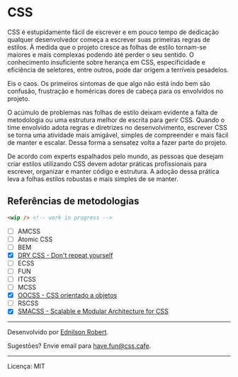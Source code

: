 # CSS

CSS é estupidamente fácil de escrever e em pouco tempo de dedicação qualquer desenvolvedor começa a escrever suas primeiras regras de estilos. À medida que o projeto cresce as folhas de estilo tornam-se maiores e mais complexas podendo até perder o seu sentido. O conhecimento insuficiente sobre herança em CSS, especificidade e eficiência de seletores, entre outros, pode dar origem a terríveis pesadelos.

Eis o caos. Os primeiros sintomas de que algo não está indo bem são confusão, frustração e homéricas dores de cabeça para os envolvidos no projeto.

O acúmulo de problemas nas folhas de estilo deixam evidente a falta de metodologia ou uma estrutura melhor de escrita para gerir CSS. Quando o time envolvido adota regras e diretrizes no desenvolvimento, escrever CSS se torna uma atividade mais amigável, simples de compreender e mais fácil de manter e escalar. Dessa forma a sensatez volta a fazer parte do projeto.

De acordo com experts espalhados pelo mundo, as pessoas que desejam criar estilos utilizando CSS devem adotar práticas profissionais para escrever, organizar e manter código e estrutura. A adoção dessa prática leva a folhas estilos robustas e mais simples de se manter.

## Referências de metodologias

```html
<wip /> <!-- work in progress -->
```

  - [ ] AMCSS
  - [ ] Atomic CSS
  - [ ] BEM
  - [x] [DRY CSS - Don't repeat yourself](_dry.md)
  - [ ] ECSS
  - [ ] FUN
  - [ ] ITCSS
  - [ ] MCSS
  - [x] [OOCSS - CSS orientado a objetos](_oocss.md)
  - [ ] RSCSS
  - [x] [SMACSS - Scalable e Modular Architecture for CSS](_smacss.md)
  <!-- - [ ] Functional CSS -->

---

Desenvolvido por [Ednilson Robert](https://ednilsonrobert.github.io/).

Sugestões? Envie email para <have.fun@css.cafe>.

---

Licença: MIT
